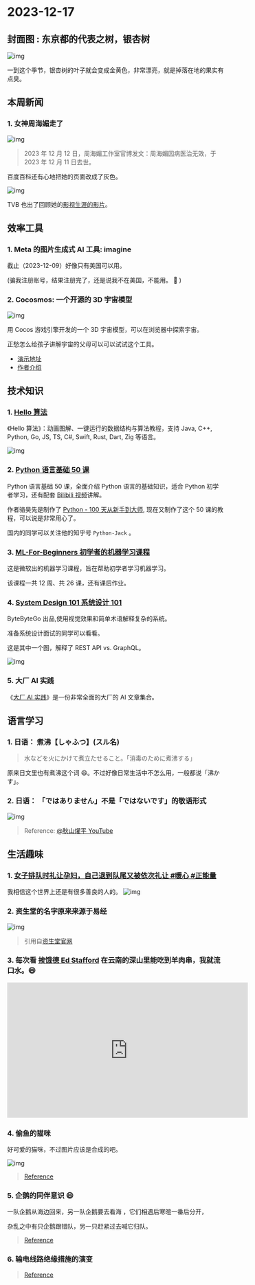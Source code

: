 # 2023-12-17

## 封面图 : 东京都的代表之树，银杏树

![img](cover.jpg)

一到这个季节，银杏树的叶子就会变成金黄色，非常漂亮，就是掉落在地的果实有点臭。

## 本周新闻

### 1. 女神周海媚走了

![img](周海媚.webp)

> 2023 年 12 月 12 日，周海媚工作室官博发文：周海媚因病医治无效，于 2023 年 12 月 11 日去世。

百度百科还有心地把她的页面改成了灰色。

![img](baike_zhouhaimei.png)

TVB 也出了回顾她的[影视生涯的影片](https://www.youtube.com/watch?v=k6MHemPBAFE)。

## 效率工具

### 1. Meta 的图片生成式 AI 工具: imagine

截止（2023-12-09）好像只有美国可以用。

(骗我注册账号，结果注册完了，还是说我不在美国，不能用。 💢 )

### 2. Cocosmos: 一个开源的 3D 宇宙模型

![img](cocosmos.gif)

用 Cocos 游戏引擎开发的一个 3D 宇宙模型，可以在浏览器中探索宇宙。

正愁怎么给孩子讲解宇宙的父母可以可以试试这个工具。

- [演示地址](https://cocosmos.online/)
- [作者介绍](https://mp.weixin.qq.com/s/RmKFeaEBpmWWoUg4CgXXFg)

## 技术知识

### 1. [Hello 算法](https://github.com/krahets/hello-algo)

《Hello 算法》：动画图解、一键运行的数据结构与算法教程，支持 Java, C++, Python, Go, JS, TS, C#, Swift, Rust, Dart, Zig 等语言。

![img](https://camo.githubusercontent.com/5fa4f85d0ee8b6bb47d8ac40a2ddcf048a6cb6932590e597ec10a224ff9c3967/68747470733a2f2f7777772e68656c6c6f2d616c676f2e636f6d2f696e6465782e6173736574732f616e696d6174696f6e2e676966)

### 2. [Python 语言基础 50 课](https://github.com/jackfrued/Python-Core-50-Courses)

Python 语言基础 50 课，全面介绍 Python 语言的基础知识，适合 Python 初学者学习，还有配套 [Bilibili 视频](https://www.bilibili.com/video/BV1FT4y1R7sz/)讲解。

作者骆昊先是制作了 [Python - 100 天从新手到大师](https://github.com/jackfrued/Python-100-Days), 现在又制作了这个 50 课的教程，可以说是非常用心了。

国内的同学可以关注他的知乎号 `Python-Jack` 。

### 3. [ML-For-Beginners 初学者的机器学习课程](https://microsoft.github.io/ML-For-Beginners)

这是微软出的机器学习课程，旨在帮助初学者学习机器学习。

该课程一共 12 周、共 26 课，还有课后作业。

### 4. [System Design 101 系统设计 101](https://github.com/ByteByteGoHq/system-design-101)

ByteByteGo 出品,使用视觉效果和简单术语解释复杂的系统。

准备系统设计面试的同学可以看看。

这是其中一个图，解释了 REST API vs. GraphQL。

![img](https://github.com/ByteByteGoHq/system-design-101/raw/main/images/graphQL.jpg)

### 5. 大厂 AI 实践

《[大厂 AI 实践](https://www.yuque.com/wikidesign/vngzgk)》是一份非常全面的大厂的 AI 文章集合。

## 语言学习

### 1. 日语： 煮沸【しゃふつ】(スル名)

> 水などを火にかけて煮立たせること。「消毒のために煮沸する」

原来日文里也有煮沸这个词 😄。不过好像日常生活中不怎么用，一般都说「沸かす」。

### 2. 日语： 「ではありません」不是「ではないです」的敬语形式

![img](ではありません.jpeg)

> Reference: [@秋山燿平 YouTube](https://www.youtube.com/watch?v=M5xFCDFXYOQ)

## 生活趣味

### 1. [女子排队时礼让孕妇，自己退到队尾又被依次礼让 #暖心 #正能量](https://www.youtube.com/shorts/Aa37JeaqSZY)

我相信这个世界上还是有很多善良的人的。
![img](女子排队礼让孕妇.jpeg)

### 2. 资生堂的名字原来来源于易经

![img](資生堂名字由来.jpeg)

> 引用自[资生堂官网](https://corp.shiseido.com/jp/company/company-name/)

### 3. 每次看 [挨饿德 Ed Stafford](https://baike.baidu.com/item/埃德·斯塔福德/8308056) 在云南的深山里能吃到羊肉串，我就流口水。😄

<iframe width="560" height="315" src="https://www.youtube.com/embed/WgABhhkQ66A?si=S6mARFPxJ1R4oqCU&amp;start=909" title="YouTube video player" frameborder="0" allow="accelerometer; autoplay; clipboard-write; encrypted-media; gyroscope; picture-in-picture; web-share" allowfullscreen></iframe>

### 4. 偷鱼的猫咪

好可爱的猫咪，不过图片应该是合成的吧。

![img](偷鱼的猫咪.jpeg)

> [Reference](https://twitter.com/tyomateee/status/1734561133195919561)

### 5. 企鹅的同伴意识 😄

一队企鹅从海边回来，另一队企鹅要去看海 ，它们相遇后寒暄一番后分开，

杂乱之中有只企鹅跟错队，另一只赶紧过去喊它归队。

> [Reference](https://twitter.com/hu_lalalalala/status/1734572531242172438)

### 6. 输电线路绝缘措施的演变

> [Reference](https://twitter.com/newsNZcn/status/1734287893110366426)
